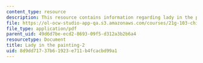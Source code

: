 ```yaml
---
content_type: resource
description: This resource contains information regarding lady in the painting.
file: https://ol-ocw-studio-app-qa.s3.amazonaws.com/courses/21g-103-chinese-iii-regular-fall-2003/8d9dd71737b61923e711b4fcacbd99a1_MIT21G_103F03_painting2.pdf
file_type: application/pdf
parent_uid: 49d6d7be-ecd2-8693-09f5-d312a3b2b6a4
resourcetype: Document
title: Lady in the painting-2
uid: 8d9dd717-37b6-1923-e711-b4fcacbd99a1
---
```

